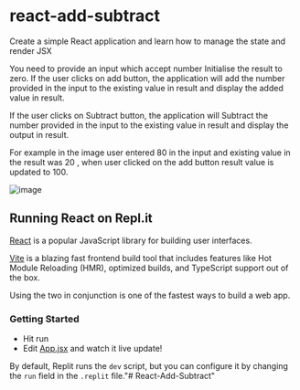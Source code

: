 
# react-add-subtract

Create a simple React application and learn how to manage the state and render JSX

You need to provide an input which accept number
Initialise the result to zero.
If the user clicks on add button, the application will add the number provided in the input to the existing value in result and display the added value in result.

If the user clicks on Subtract button, the application will Subtract the number provided in the input to the existing value in result and display the output in result.

For example in the image user entered 80 in the input and existing value in the result was 20 , when user clicked on the add button result value is updated to 100.

![image](https://user-images.githubusercontent.com/68210647/113970354-5b37f200-9854-11eb-90c9-915bc8f6bbef.png)
















## Running React on Repl.it

[React](https://reactjs.org/) is a popular JavaScript library for building user interfaces.

[Vite](https://vitejs.dev/) is a blazing fast frontend build tool that includes features like Hot Module Reloading (HMR), optimized builds, and TypeScript support out of the box.

Using the two in conjunction is one of the fastest ways to build a web app.

### Getting Started
- Hit run
- Edit [App.jsx](#src/App.jsx) and watch it live update!

By default, Replit runs the `dev` script, but you can configure it by changing the `run` field in the `.replit` file."# React-Add-Subtract" 
